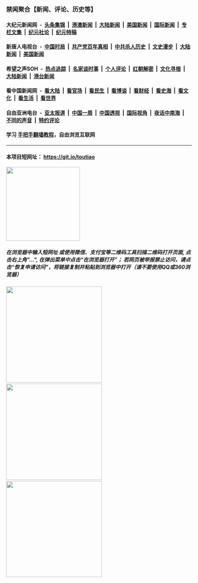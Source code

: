 ### 禁闻聚合【新闻、评论、历史等】

#### 大纪元新闻网 &nbsp;-&nbsp; [头条集锦](indexes/E头条集锦.md?t=02142333) &nbsp;|&nbsp; [港澳新闻](indexes/E港澳新闻.md?t=02142333)  &nbsp;|&nbsp; [大陆新闻](indexes/E大陆新闻.md?t=02142333) &nbsp;|&nbsp; [美国新闻](indexes/E美国新闻.md?t=02142333) &nbsp;|&nbsp; [国际新闻](indexes/E国际新闻.md?t=02142333) &nbsp;|&nbsp; [专栏文集](indexes/E专栏文集.md?t=02142333) &nbsp;|&nbsp; [纪元社论](indexes/E纪元社论.md?t=02142333) &nbsp;|&nbsp; [纪元特稿](indexes/E纪元特稿.md?t=02142333) 

#### 新唐人电视台 &nbsp;-&nbsp; [中国时局](indexes/N中国时局.md?t=02142333) &nbsp;|&nbsp; [共产党百年真相](indexes/N共产党百年真相.md?t=02142333) &nbsp;|&nbsp; [中共杀人历史](indexes/N中共杀人历史.md?t=02142333) &nbsp;|&nbsp; [文史漫步](indexes/N文史漫步.md?t=02142333) &nbsp;|&nbsp; [大陆新闻](indexes/N大陆新闻.md?t=02142333) &nbsp;|&nbsp; [美国新闻](indexes/N美国新闻.md?t=02142333)

#### 希望之声SOH &nbsp;-&nbsp; [热点追踪](indexes/H热点追踪.md?t=02142333) &nbsp;|&nbsp; [名家谈时事](indexes/H名家谈时事.md?t=02142333) &nbsp;|&nbsp; [个人评论](indexes/H个人评论.md?t=02142333)  &nbsp;|&nbsp; [红朝解密](indexes/H红朝解密.md?t=02142333) &nbsp;|&nbsp; [文化寻根](indexes/H文化寻根.md?t=02142333) &nbsp;|&nbsp; [大陆新闻](indexes/H大陆新闻.md?t=02142333) &nbsp;|&nbsp; [港台新闻](indexes/H港台新闻.md?t=02142333)

#### 看中国新闻网 &nbsp;-&nbsp; [看大陆](indexes/S看大陆.md?t=02142333) &nbsp;|&nbsp; [看官场](indexes/S看官场.md?t=02142333) &nbsp;|&nbsp; [看民生](indexes/S看民生.md?t=02142333)  &nbsp;|&nbsp; [看博谈](indexes/S看博谈.md?t=02142333) &nbsp;|&nbsp; [看财经](indexes/S看财经.md?t=02142333) &nbsp;|&nbsp; [看史海](indexes/S看史海.md?t=02142333) &nbsp;|&nbsp; [看文化](indexes/S看文化.md?t=02142333) &nbsp;|&nbsp; [看生活](indexes/S看生活.md?t=02142333) &nbsp;|&nbsp; [看世界](indexes/S看世界.md?t=02142333)

#### 自由亚洲电台 &nbsp;-&nbsp; [亚太报道](indexes/R亚太报道.md?t=02142333) &nbsp;|&nbsp; [中国一周](indexes/R中国一周.md?t=02142333) &nbsp;|&nbsp; [中国透视](indexes/R中国透视.md?t=02142333)  &nbsp;|&nbsp; [国际视角](indexes/R国际视角.md?t=02142333) &nbsp;|&nbsp; [夜话中南海](indexes/R夜话中南海.md?t=02142333) &nbsp;|&nbsp; [不同的声音](indexes/R不同的声音.md?t=02142333) &nbsp;|&nbsp; [特约评论](indexes/R特约评论.md?t=02142333)

#### 学习 [手把手翻墙教程](https://github.com/gfw-breaker/guides/wiki)，自由浏览互联网

----

#### 本项目短网址： https://git.io/toutiao
<img src="https://raw.githubusercontent.com/gfw-breaker/banned-news/master/scripts/img/qr.png" width="200px"/>  

##### 在浏览器中输入短网址 或使用微信、支付宝等二维码工具扫描二维码打开页面, 点击右上角"...", 在弹出菜单中点击“在浏览器打开”； 若网页被举报禁止访问，请点击“恢复申请访问”，将链接复制并粘贴到浏览器中打开（请不要使用QQ或360浏览器）

<img src="https://raw.githubusercontent.com/gfw-breaker/banned-news/master/scripts/img/1.png" width="260px"/> &nbsp; <img src="https://raw.githubusercontent.com/gfw-breaker/banned-news/master/scripts/img/2.png" width="260px"/> &nbsp; <img src="https://raw.githubusercontent.com/gfw-breaker/banned-news/master/scripts/img/3.png" width="260px"/>
